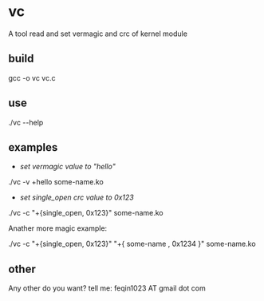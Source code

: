 # vc

A tool read and set vermagic and crc of kernel module

## build

  gcc -o vc vc.c

## use

  ./vc --help

## examples

-  *set vermagic value to "hello"*
  
./vc -v +hello some-name.ko
  
-  *set single_open crc value to 0x123*
  
./vc -c "+{single_open, 0x123}" some-name.ko

Anather more magic example:

./vc -c "+{single_open, 0x123}" "+{ some-name ,  0x1234 }" some-name.ko

## other
  Any other do you want?
  tell me: feqin1023 AT gmail dot com

